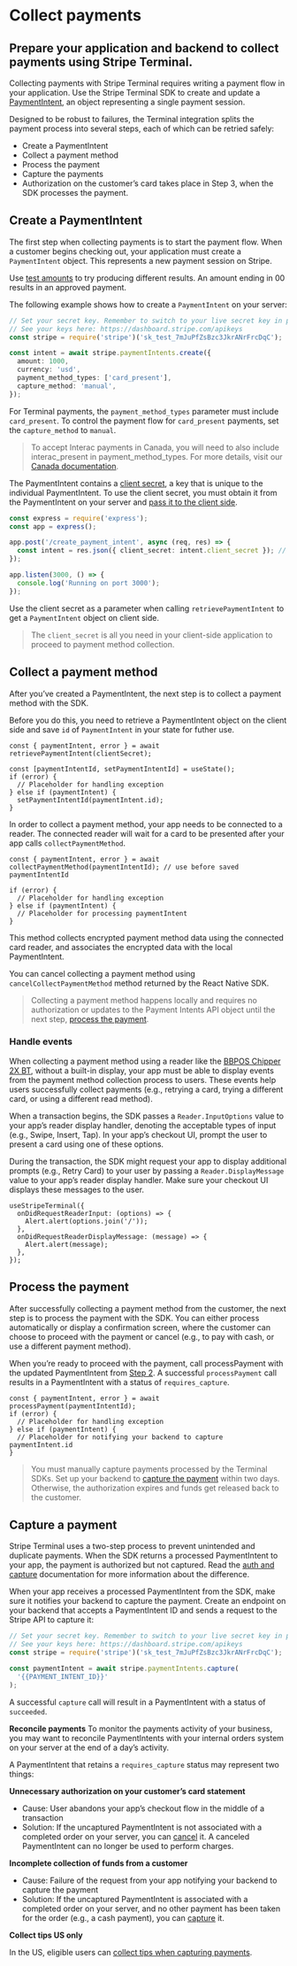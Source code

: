 # Collect payments

## Prepare your application and backend to collect payments using Stripe Terminal.

Collecting payments with Stripe Terminal requires writing a payment flow in your application. Use the Stripe Terminal SDK to create and update a [PaymentIntent](https://stripe.com/docs/api#payment_intents), an object representing a single payment session.

Designed to be robust to failures, the Terminal integration splits the payment process into several steps, each of which can be retried safely:

- Create a PaymentIntent
- Collect a payment method
- Process the payment
- Capture the payments
- Authorization on the customer’s card takes place in Step 3, when the SDK processes the payment.

## Create a PaymentIntent

The first step when collecting payments is to start the payment flow. When a customer begins checking out, your application must create a `PaymentIntent` object. This represents a new payment session on Stripe.

Use [test amounts](https://stripe.com/docs/terminal/references/testing#physical-test-cards) to try producing different results. An amount ending in 00 results in an approved payment.

The following example shows how to create a `PaymentIntent` on your server:

```ts
// Set your secret key. Remember to switch to your live secret key in production.
// See your keys here: https://dashboard.stripe.com/apikeys
const stripe = require('stripe')('sk_test_7mJuPfZsBzc3JkrANrFrcDqC');

const intent = await stripe.paymentIntents.create({
  amount: 1000,
  currency: 'usd',
  payment_method_types: ['card_present'],
  capture_method: 'manual',
});
```

For Terminal payments, the `payment_method_types` parameter must include `card_present`. To control the payment flow for `card_present` payments, set the `capture_method` to `manual`.

> To accept Interac payments in Canada, you will need to also include interac_present in payment_method_types. For more details, visit our [Canada documentation](https://stripe.com/docs/terminal/payments/regional?integration-country=CA).

The PaymentIntent contains a [client secret](https://stripe.com/docs/api/payment_intents/object#payment_intent_object-client_secret), a key that is unique to the individual PaymentIntent. To use the client secret, you must obtain it from the PaymentIntent on your server and [pass it to the client side](https://stripe.com/docs/payments/payment-intents#passing-to-client).

```ts
const express = require('express');
const app = express();

app.post('/create_payment_intent', async (req, res) => {
  const intent = res.json({ client_secret: intent.client_secret }); // ... Fetch or create the PaymentIntent
});

app.listen(3000, () => {
  console.log('Running on port 3000');
});
```

Use the client secret as a parameter when calling `retrievePaymentIntent` to get a `PaymentIntent` object on client side.

> The `client_secret` is all you need in your client-side application to proceed to payment method collection.

## Collect a payment method

After you’ve created a PaymentIntent, the next step is to collect a payment method with the SDK.

Before you do this, you need to retrieve a PaymentIntent object on the client side and save `id` of `PaymentIntent` in your state for futher use.

```tsx
const { paymentIntent, error } = await retrievePaymentIntent(clientSecret);

const [paymentIntentId, setPaymentIntentId] = useState();
if (error) {
  // Placeholder for handling exception
} else if (paymentIntent) {
  setPaymentIntentId(paymentIntent.id);
}
```

In order to collect a payment method, your app needs to be connected to a reader. The connected reader will wait for a card to be presented after your app calls `collectPaymentMethod`.

```tsx
const { paymentIntent, error } = await collectPaymentMethod(paymentIntentId); // use before saved paymentIntentId

if (error) {
  // Placeholder for handling exception
} else if (paymentIntent) {
  // Placeholder for processing paymentIntent
}
```

This method collects encrypted payment method data using the connected card reader, and associates the encrypted data with the local PaymentIntent.

You can cancel collecting a payment method using `cancelCollectPaymentMethod` method returned by the React Native SDK.

> Collecting a payment method happens locally and requires no authorization or updates to the Payment Intents API object until the next step, [process the payment](#process-the-payment).

### Handle events

When collecting a payment method using a reader like the [BBPOS Chipper 2X BT](https://stripe.com/docs/terminal/readers/bbpos-chipper2xbt), without a built-in display, your app must be able to display events from the payment method collection process to users. These events help users successfully collect payments (e.g., retrying a card, trying a different card, or using a different read method).

When a transaction begins, the SDK passes a `Reader.InputOptions` value to your app’s reader display handler, denoting the acceptable types of input (e.g., Swipe, Insert, Tap). In your app’s checkout UI, prompt the user to present a card using one of these options.

During the transaction, the SDK might request your app to display additional prompts (e.g., Retry Card) to your user by passing a `Reader.DisplayMessage` value to your app’s reader display handler. Make sure your checkout UI displays these messages to the user.

```tsx
useStripeTerminal({
  onDidRequestReaderInput: (options) => {
    Alert.alert(options.join('/'));
  },
  onDidRequestReaderDisplayMessage: (message) => {
    Alert.alert(message);
  },
});
```

## Process the payment

After successfully collecting a payment method from the customer, the next step is to process the payment with the SDK. You can either process automatically or display a confirmation screen, where the customer can choose to proceed with the payment or cancel (e.g., to pay with cash, or use a different payment method).

When you’re ready to proceed with the payment, call processPayment with the updated PaymentIntent from [Step 2](#collect-a-payment-method). A successful `processPayment` call results in a PaymentIntent with a status of `requires_capture`.

```tsx
const { paymentIntent, error } = await processPayment(paymentIntentId);
if (error) {
  // Placeholder for handling exception
} else if (paymentIntent) {
  // Placeholder for notifying your backend to capture paymentIntent.id
}
```

> You must manually capture payments processed by the Terminal SDKs. Set up your backend to [capture the payment](#capture-a-payment) within two days. Otherwise, the authorization expires and funds get released back to the customer.

## Capture a payment

Stripe Terminal uses a two-step process to prevent unintended and duplicate payments. When the SDK returns a processed PaymentIntent to your app, the payment is authorized but not captured. Read the [auth and capture](https://stripe.com/docs/payments/capture-later) documentation for more information about the difference.

When your app receives a processed PaymentIntent from the SDK, make sure it notifies your backend to capture the payment. Create an endpoint on your backend that accepts a PaymentIntent ID and sends a request to the Stripe API to capture it:

```ts
// Set your secret key. Remember to switch to your live secret key in production.
// See your keys here: https://dashboard.stripe.com/apikeys
const stripe = require('stripe')('sk_test_7mJuPfZsBzc3JkrANrFrcDqC');

const paymentIntent = await stripe.paymentIntents.capture(
  '{{PAYMENT_INTENT_ID}}'
);
```

A successful `capture` call will result in a PaymentIntent with a status of `succeeded`.

**Reconcile payments**
To monitor the payments activity of your business, you may want to reconcile PaymentIntents with your internal orders system on your server at the end of a day’s activity.

A PaymentIntent that retains a `requires_capture` status may represent two things:

**Unnecessary authorization on your customer’s card statement**

- Cause: User abandons your app’s checkout flow in the middle of a transaction
- Solution: If the uncaptured PaymentIntent is not associated with a completed order on your server, you can [cancel](https://stripe.com/docs/api/payment_intents/cancel) it. A canceled PaymentIntent can no longer be used to perform charges.

**Incomplete collection of funds from a customer**

- Cause: Failure of the request from your app notifying your backend to capture the payment
- Solution: If the uncaptured PaymentIntent is associated with a completed order on your server, and no other payment has been taken for the order (e.g., a cash payment), you can [capture](https://stripe.com/docs/api/payment_intents/capture) it.

**Collect tips US only**

In the US, eligible users can [collect tips when capturing payments](https://stripe.com/docs/terminal/features/collecting-tips/on-receipt).
